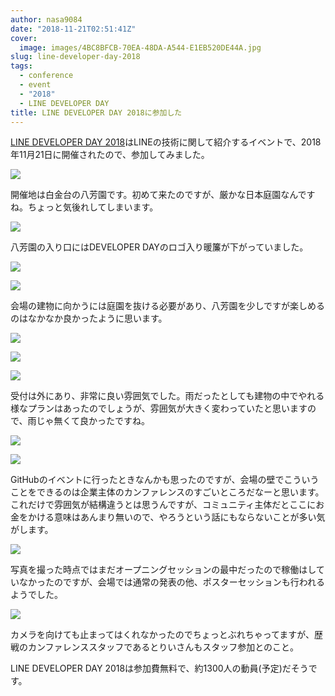 ```yaml
---
author: nasa9084
date: "2018-11-21T02:51:41Z"
cover:
  image: images/4BC8BFCB-70EA-48DA-A544-E1EB520DE44A.jpg
slug: line-developer-day-2018
tags:
  - conference
  - event
  - "2018"
  - LINE DEVELOPER DAY
title: LINE DEVELOPER DAY 2018に参加した
---
```



[LINE DEVELOPER DAY 2018](https://linedevday.linecorp.com/jp/2018/)はLINEの技術に関して紹介するイベントで、2018年11月21日に開催されたので、参加してみました。

![](images/happoen.jpg)

開催地は白金台の八芳園です。初めて来たのですが、厳かな日本庭園なんですね。ちょっと気後れしてしまいます。

![](images/noren.jpg)

八芳園の入り口にはDEVELOPER DAYのロゴ入り暖簾が下がっていました。

![](images/E481DC13-1BD6-488D-A8AE-BEDA3FA84C3E.jpg)

![](images/46F96701-3EE9-45B4-88CB-7C766867748A.jpg)

会場の建物に向かうには庭園を抜ける必要があり、八芳園を少しですが楽しめるのはなかなか良かったように思います。

![](images/B5755916-5A4B-4D09-B0EB-F5EFD469E2B0.jpg)

![](images/957469D0-DA94-4716-9EAE-F347E45E75EE.jpg)

![](images/83CC9462-2532-4EB2-B2B8-6D44CA3F1484.jpg)

受付は外にあり、非常に良い雰囲気でした。雨だったとしても建物の中でやれる様なプランはあったのでしょうが、雰囲気が大きく変わっていたと思いますので、雨じゃ無くて良かったですね。

![](images/E21B0720-C9B3-4F2A-A7DD-49E4E3DF520C.jpg)

![](images/B4E9E049-B536-45E1-B9A8-3DB30B5F6402.jpg)

GitHubのイベントに行ったときなんかも思ったのですが、会場の壁でこういうことをできるのは企業主体のカンファレンスのすごいところだなーと思います。
これだけで雰囲気が結構違うとは思うんですが、コミュニティ主体だとここにお金をかける意味はあんまり無いので、やろうという話にもならないことが多い気がします。

![](images/3AEEF842-8CD5-4AF6-B8CC-2D1691B06EAF.jpg)

写真を撮った時点ではまだオープニングセッションの最中だったので稼働はしていなかったのですが、会場では通常の発表の他、ポスターセッションも行われるようでした。

![](images/4C617425-0074-4632-B87A-5DD1905C37F0-1.jpg)

カメラを向けても止まってはくれなかったのでちょっとぶれちゃってますが、歴戦のカンファレンススタッフであるとりいさんもスタッフ参加とのこと。

LINE DEVELOPER DAY 2018は参加費無料で、約1300人の動員(予定)だそうです。



